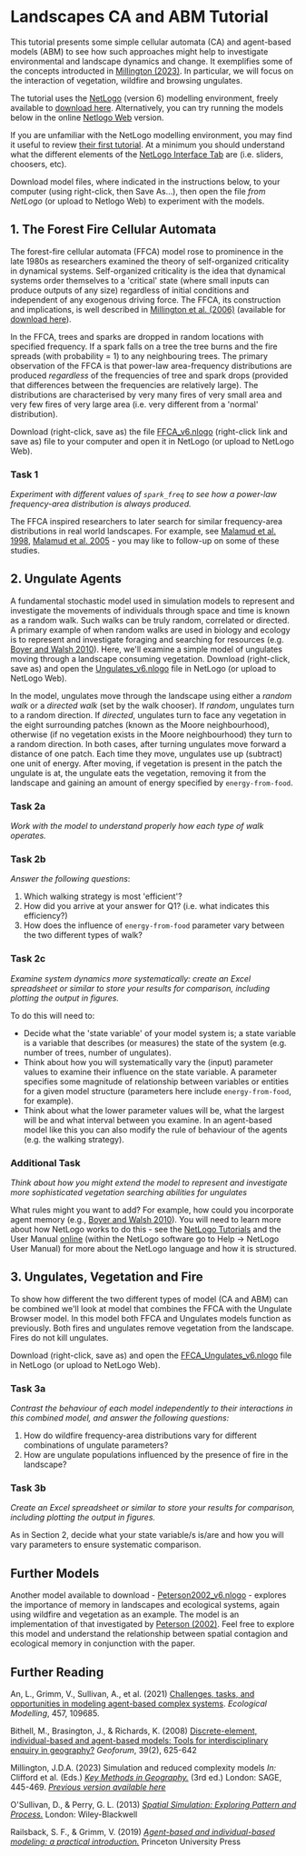 # Landscapes CA and ABM Tutorial
This tutorial presents some simple cellular automata (CA) and agent-based models (ABM) to see how such approaches might help to investigate environmental and landscape dynamics and change. It exemplifies some of the concepts introducted in [Millington (2023)](#further-reading). In particular, we will focus on the interaction of vegetation, wildfire and browsing ungulates. 

The tutorial uses the [NetLogo](http://ccl.northwestern.edu/netlogo/) (version 6) modelling environment, freely available to [download here](https://ccl.northwestern.edu/netlogo/download.shtml). Alternatively, you can try running the models below in the online  [Netlogo Web](https://www.netlogoweb.org/launch#NewModel) version.

If you are unfamiliar with the NetLogo modelling environment, you may find it useful to review [their first tutorial](https://ccl.northwestern.edu/netlogo/docs/tutorial1.html). At a minimum you should understand what the different elements of the [NetLogo Interface Tab](https://ccl.northwestern.edu/netlogo/docs/interfacetab.html) are (i.e. sliders, choosers, etc).   

Download model files, where indicated in the instructions below, to your computer (using right-click, then Save As...), then open the file _from NetLogo_ (or upload to Netlogo Web) to experiment with the models.   

## 1. The Forest Fire Cellular Automata
The forest-fire cellular automata (FFCA) model rose to prominence in the late 1980s as researchers examined the theory of self-organized criticality in dynamical systems. Self-organized criticality is the idea that dynamical systems order themselves to a 'critical' state (where small inputs can produce outputs of any size) regardless of initial conditions and independent of any exogenous driving force. The FFCA, its construction and implications, is well described in [Millington et al. (2006)](https://doi.org/10.1144/GSL.SP.2006.261.01.12) (available for [download here](http://www.academia.edu/download/3460910/Millington_etal_2006.pdf)).

In the FFCA, trees and sparks are dropped in random locations with specified frequency. If a spark falls on a tree the tree burns and the fire spreads (with probability = 1) to any neighbouring trees. The primary observation of the FFCA is that power-law area-frequency distributions are produced _regardless_ of the frequencies of tree and spark drops (provided that differences between the frequencies are relatively large). The distributions are characterised by very many fires of very small area and very few fires of very large area (i.e. very different from a 'normal' distribution).

Download (right-click, save as) the file [FFCA_v6.nlogo](https://raw.githubusercontent.com/jamesdamillington/CA-ABM-Intro/master/Landscapes/FFCA_v6.nlogo) (right-click link and save as) file to your computer and open it in NetLogo (or upload to NetLogo Web).

### Task 1
_Experiment with different values of `spark_freq` to see how a power-law frequency-area distribution is always produced._

The FFCA inspired researchers to later search for similar frequency-area distributions in real world landscapes. For example, see [Malamud et al. 1998](https://doi.org/10.1126/science.281.5384.1840), [Malamud et al. 2005](https://doi.org/10.1073/pnas.0500880102) - you may like to follow-up on some of these studies.

## 2. Ungulate Agents
A fundamental stochastic model used in simulation models to represent and investigate the movements of individuals through space and time is known as a random walk. Such walks can be truly random, correlated or directed. A primary example of when random walks are used in biology and ecology is to represent and investigate foraging and searching for resources (e.g. [Boyer and Walsh 2010](https://doi.org/10.1098/rsta.2010.0275)). Here, we'll examine a simple model of ungulates moving through a landscape consuming vegetation. Download (right-click, save as) and open the [Ungulates_v6.nlogo](https://raw.githubusercontent.com/jamesdamillington/CA-ABM-Intro/master/Landscapes/Ungulates_v6.nlogo) file in NetLogo (or upload to NetLogo Web).

In the model, ungulates move through the landscape using either a _random walk_ or a _directed walk_ (set by the walk chooser). If _random_, ungulates turn to a random direction. If _directed_, ungulates turn to face any vegetation in the eight surrounding patches (known as the Moore neighbourhood), otherwise (if no vegetation exists in the Moore neighbourhood) they turn to a random direction. In both cases, after turning ungulates move forward a distance of one patch. Each time they move, ungulates use up (subtract) one unit of energy. After moving, if vegetation is present in the patch the ungulate is at, the ungulate eats the vegetation, removing it from the landscape and gaining an amount of energy specified by `energy-from-food`.

### Task 2a
_Work with the model to understand properly how each type of walk operates._

### Task 2b
 _Answer the following questions_:
1. Which walking strategy is most 'efficient'?
2. How did you arrive at your answer for Q1? (i.e. what indicates this efficiency?)
3. How does the influence of `energy-from-food` parameter vary between the two different types of walk?

### Task 2c
_Examine system dynamics more systematically: create an Excel spreadsheet or similar to store your results for comparison, including plotting the output in figures._

 To do this will need to:
 - Decide what the 'state variable' of your model system is; a state variable is a variable that describes (or measures) the state of the system (e.g. number of trees, number of ungulates).
 - Think about how you will systematically vary the (input) parameter values to examine their influence on the state variable. A parameter specifies some magnitude of relationship between variables or entities for a given model structure (parameters here include `energy-from-food`, for example).
 - Think about what the lower parameter values will be, what the largest will be and what interval between you examine. In an agent-based model like this you can also modify the rule of behaviour of the agents (e.g. the walking strategy).

### Additional Task
 _Think about how you might extend the model to represent and investigate more sophisticated vegetation searching abilities for ungulates_

What rules might you want to add?  For example, how could you incorporate agent memory (e.g., [Boyer and Walsh 2010](https://doi.org/10.1098/rsta.2010.0275)). You will need to learn more about how NetLogo works to do this - see the [NetLogo Tutorials](https://ccl.northwestern.edu/netlogo/docs/tutorial1.html) and the User Manual [online](https://ccl.northwestern.edu/netlogo/docs/) (within the NetLogo software go to Help -> NetLogo User Manual) for more about the NetLogo language and how it is structured.

## 3. Ungulates, Vegetation and Fire
To show how different the two different types of model (CA and ABM) can be combined we'll look at model that combines the FFCA with the Ungulate Browser model. In this model both FFCA and Ungulates models function as previously. Both fires and ungulates remove vegetation from the landscape. Fires do not kill ungulates.

Download (right-click, save as) and open the [FFCA_Ungulates_v6.nlogo](https://raw.githubusercontent.com/jamesdamillington/CA-ABM-Intro/master/Landscapes/FFCA_Ungulates_v6.nlogo) file in NetLogo (or upload to NetLogo Web).

### Task 3a
_Contrast the behaviour of each model independently to their interactions in this combined model, and answer the following questions:_
1. How do wildfire frequency-area distributions vary for different combinations of ungulate parameters?
2. How are ungulate populations influenced by the presence of fire in the landscape?

### Task 3b
_Create an Excel spreadsheet or similar to store your results for comparison, including plotting the output in figures._

As in Section 2, decide what your state variable/s is/are and how you will vary parameters to ensure systematic comparison.

## Further Models
Another model available to download - [Peterson2002_v6.nlogo](https://raw.githubusercontent.com/jamesdamillington/CA-ABM-Intro/master/Landscapes/Peterson2002_v6.nlogo) - explores the importance of memory in landscapes and ecological systems, again using wildfire and vegetation as an example. The model is an implementation of that investigated by [Peterson (2002)](https://doi.org/10.1007/s10021-001-0077-1). Feel free to explore this model and understand the relationship between spatial contagion and ecological memory in conjunction with the paper.

## Further Reading
An, L., Grimm, V., Sullivan, A., et al. (2021) [Challenges, tasks, and opportunities in modeling agent-based complex systems](https://doi.org/10.1016/j.ecolmodel.2021.109685). _Ecological Modelling_, 457, 109685.

Bithell, M., Brasington, J., & Richards, K. (2008) [Discrete-element, individual-based and agent-based models: Tools for interdisciplinary enquiry in geography?](https://doi.org/10.1016/j.geoforum.2006.10.014) _Geoforum_, 39(2), 625-642

Millington, J.D.A. (2023) Simulation and reduced complexity models _In:_ Clifford et al. (Eds.) _[Key Methods in Geography.](https://uk.sagepub.com/en-gb/eur/key-methods-in-geography/book277816)_ (3rd ed.) London: SAGE, 445-469. _[Previous version available here](http://landscapemodelling.net/pdf/paper/Millington_2016_Ch-24_Clifford2016.pdf)_

O'Sullivan, D., & Perry, G. L. (2013) _[Spatial Simulation: Exploring Pattern and Process.](http://patternandprocess.org/)_ London: Wiley-Blackwell

Railsback, S. F., & Grimm, V. (2019) _[Agent-based and individual-based modeling: a practical introduction.](http://www.railsback-grimm-abm-book.com/)_ Princeton University Press
